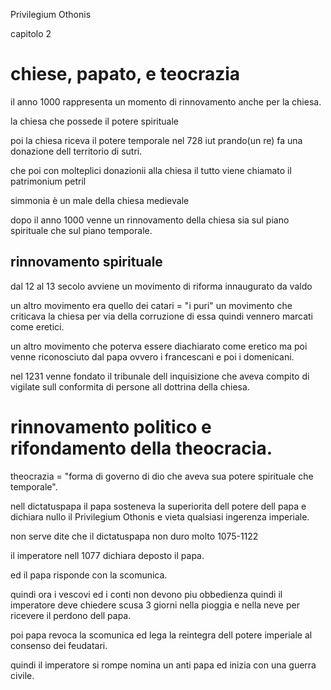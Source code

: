 Privilegium Othonis

capitolo 2

# chiese, papato, e teocrazia
il anno 1000 rappresenta un momento di rinnovamento anche per la chiesa.

la chiesa che possede il potere spirituale

poi la chiesa riceva il potere temporale nel 728 iut prando(un re) fa una donazione dell territorio di sutri.

che poi con molteplici donazionii alla chiesa il tutto viene chiamato il patrimonium petril

simmonia è un male della chiesa medievale

dopo il anno 1000 venne un rinnovamento della chiesa sia sul piano spirituale che sul piano temporale.

## rinnovamento spirituale



dal 12 al 13 secolo avviene un movimento di riforma innaugurato da valdo 

un altro movimento era quello dei catari = "i puri" un movimento che criticava la chiesa per via della corruzione di essa quindi vennero marcati come eretici.

un altro movimento che poterva essere diachiarato come eretico ma poi venne riconosciuto dal papa ovvero i francescani e poi i domenicani.

nel 1231 venne fondato il tribunale dell inquisizione che aveva compito di vigilate sull conformita di persone all dottrina della chiesa.

# rinnovamento politico e rifondamento della theocracia.

theocrazia = "forma di governo di dio che aveva sua potere spirituale che temporale".

nell dictatuspapa il papa sosteneva la superiorita dell potere dell papa e dichiara nullo il Privilegium Othonis e vieta qualsiasi ingerenza imperiale.

non serve dite che il dictatuspapa non duro molto 1075-1122

il imperatore nell 1077 dichiara deposto il papa. 

ed il papa risponde con la scomunica.

quindi ora i vescovi ed i conti non devono piu obbedienza quindi il imperatore deve chiedere scusa 3 giorni nella pioggia e nella neve per ricevere il perdono dell papa.

poi papa revoca la scomunica ed lega la reintegra dell potere imperiale al consenso dei feudatari.

quindi il imperatore si rompe nomina un anti papa ed inizia con una guerra civile.
